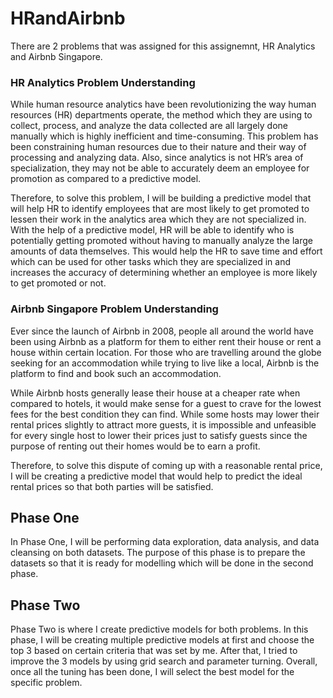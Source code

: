 # HRandAirbnb
There are 2 problems that was assigned for this assignemnt, HR Analytics and Airbnb Singapore.
### HR Analytics Problem Understanding
While human resource analytics have been revolutionizing the way human resources (HR) departments operate, the method which they are using to collect, process, and analyze the data collected are all largely done manually which is highly inefficient and time-consuming. This problem has been constraining human resources due to their nature and their way of processing and analyzing data. Also, since analytics is not HR’s area of specialization, they may not be able to accurately deem an employee for promotion as compared to a predictive model.
 
Therefore, to solve this problem, I will be building a predictive model that will help HR to identify employees that are most likely to get promoted to lessen their work in the analytics area which they are not specialized in. With the help of a predictive model, HR will be able to identify who is potentially getting promoted without having to manually analyze the large amounts of data themselves. This would help the HR to save time and effort which can be used for other tasks which they are specialized in and increases the accuracy of determining whether an employee is more likely to get promoted or not.

### Airbnb Singapore Problem Understanding
Ever since the launch of Airbnb in 2008, people all around the world have been using Airbnb as a platform for them to either rent their house or rent a house within certain location. For those who are travelling around the globe seeking for an accommodation while trying to live like a local, Airbnb is the platform to find and book such an accommodation. 

While Airbnb hosts generally lease their house at a cheaper rate when compared to hotels, it would make sense for a guest to crave for the lowest fees for the best condition they can find. While some hosts may lower their rental prices slightly to attract more guests, it is impossible and unfeasible for every single host to lower their prices just to satisfy guests since the purpose of renting out their homes would be to earn a profit. 

Therefore, to solve this dispute of coming up with a reasonable rental price, I will be creating a predictive model that would help to predict the ideal rental prices so that both parties will be satisfied.

## Phase One
In Phase One, I will be performing data exploration, data analysis, and data cleansing on both datasets. The purpose of this phase is to prepare the datasets so that it is ready for modelling which will be done in the second phase.

## Phase Two
Phase Two is where I create predictive models for both problems. In this phase, I will be creating multiple predictive models at first and choose the top 3 based on certain criteria that was set by me. After that, I tried to improve the 3 models by using grid search and parameter turning. Overall, once all the tuning has been done, I will select the best model for the specific problem.
